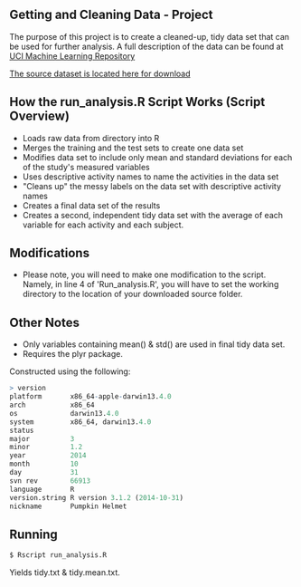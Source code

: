 ## Getting and Cleaning Data - Project

The purpose of this project is to create a cleaned-up, tidy data set that can be
used for further analysis. A full description of the data can be found at
[UCI Machine Learning Repository](http://archive.ics.uci.edu/ml/datasets/Human+Activity+Recognition+Using+Smartphones)


[The source dataset is located here for download](https://d396qusza40orc.cloudfront.net/getdata%2Fprojectfiles%2FUCI%20HAR%20Dataset.zip)

## How the run_analysis.R Script Works (Script Overview)
 
 * Loads raw data from directory into R
 * Merges the training and the test sets to create one data set
 * Modifies data set to include only mean and standard deviations for each of the study's measured variables
 * Uses descriptive activity names to name the activities in the data set
 * "Cleans up" the messy labels on the data set with descriptive activity names
 * Creates a final data set of the results 
 * Creates a second, independent tidy data set with the average of each variable for each activity and each subject.

## Modifications
*  Please note, you will need to make one modification to the script. Namely,
in line 4 of 'Run_analysis.R', you will have to set the working directory to the location of your downloaded source folder. 

## Other Notes

*  Only variables containing mean() & std() are used in final tidy data set.
*  Requires the plyr package.

Constructed using the following:

```R
> version
platform       x86_64-apple-darwin13.4.0   
arch           x86_64                      
os             darwin13.4.0                
system         x86_64, darwin13.4.0        
status                                     
major          3                           
minor          1.2                         
year           2014                        
month          10                          
day            31                          
svn rev        66913                       
language       R                           
version.string R version 3.1.2 (2014-10-31)
nickname       Pumpkin Helmet              
```

##  Running

```bash
$ Rscript run_analysis.R
```

Yields tidy.txt & tidy.mean.txt.